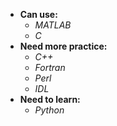 * __Can use:__
  * _MATLAB_
  * _C_
* __Need more practice:__
  * _C++_
  * _Fortran_
  * _Perl_
  * _IDL_
* __Need to learn:__
  * _Python_
